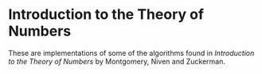 # Introduction to the Theory of Numbers

These are implementations of some of the algorithms found in
*Introduction to the Theory of Numbers* by Montgomery, Niven and Zuckerman.
